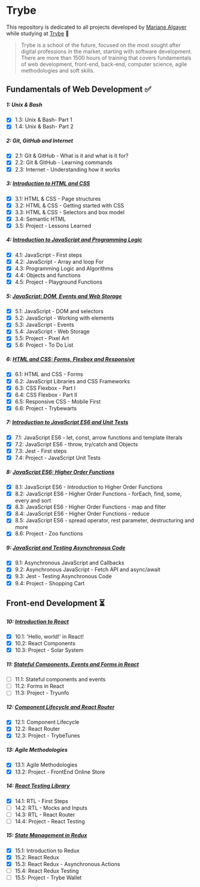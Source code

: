 # Trybe

This repository is dedicated to all projects developed by [Mariane Algayer](https://www.linkedin.com/in/mariane-albuquerque-algayer) while studying at [Trybe](https://www.betrybe.com/) :rocket:

> Trybe is a school of the future, focused on the most sought after digital professions in the market, starting with software development. There are more than 1500 hours of training that covers fundamentals of web development, front-end, back-end, computer science, agile methodologies and soft skills.

## Fundamentals of Web Development :white_check_mark:

##### 1: Unix & Bash

- [x] 1.3: Unix & Bash- Part 1
- [x] 1.4: Unix & Bash- Part 2

##### 2: Git, GitHub and Internet

- [x] 2.1: Git & GitHub - What is it and what is it for?
- [x] 2.2: Git & GitHub - Learning commands
- [x] 2.3: Internet - Understanding how it works

##### 3: [Introduction to HTML and CSS](https://github.com/MarianeAlgayer/trybe-exercises/tree/main/01-fundamentals/03-introduction-to-html-css)

- [x] 3.1: HTML & CSS - Page structures
- [x] 3.2: HTML & CSS - Getting started with CSS
- [x] 3.3: HTML & CSS - Selectors and box model
- [x] 3.4: Semantic HTML
- [x] 3.5: Project - Lessons Learned

##### 4: [Introduction to JavaScript and Programming Logic](https://github.com/MarianeAlgayer/trybe-exercises/tree/main/01-fundamentals/04-introduction-to-javascript-programming-logic)

- [x] 4.1: JavaScript - First steps
- [x] 4.2: JavaScript - Array and loop For
- [x] 4.3: Programming Logic and Algorithms
- [x] 4.4: Objects and functions
- [x] 4.5: Project - Playground Functions

##### 5: [JavaScript: DOM, Events and Web Storage](https://github.com/MarianeAlgayer/trybe-exercises/tree/main/01-fundamentals/05-javascript-dom-events-and-web-storage)

- [x] 5.1: JavaScript - DOM and selectors
- [x] 5.2: JavaScript - Working with elements
- [x] 5.3: JavaScript - Events
- [x] 5.4: JavaScript - Web Storage
- [x] 5.5: Project - Pixel Art
- [x] 5.6: Project - To Do List

##### 6: [HTML and CSS: Forms, Flexbox and Responsive](https://github.com/MarianeAlgayer/trybe-exercises/tree/main/01-fundamentals/06-html-css-forms-flexbox-and-responsive)

- [x] 6.1: HTML and CSS - Forms
- [x] 6.2: JavaScript Libraries and CSS Frameworks
- [x] 6.3: CSS Flexbox - Part I
- [x] 6.4: CSS Flexbox - Part II
- [x] 6.5: Responsive CSS - Mobile First
- [x] 6.6: Project - Trybewarts

##### 7: [Introduction to JavaScript ES6 and Unit Tests](https://github.com/MarianeAlgayer/trybe-exercises/tree/main/01-fundamentals/07-introduction-to-javascript-es6-and-unit-tests)

- [x] 7.1: JavaScript ES6 - let, const, arrow functions and template literals
- [x] 7.2: JavaScript ES6 - throw, try/catch and Objects
- [x] 7.3: Jest - First steps
- [x] 7.4: Project - JavaScript Unit Tests

##### 8: [JavaScript ES6: Higher Order Functions](https://github.com/MarianeAlgayer/trybe-exercises/tree/main/01-fundamentals/08-javascript-es6-higher-order-functions)

- [x] 8.1: JavaScript ES6 - Introduction to Higher Order Functions
- [x] 8.2: JavaScript ES6 - Higher Order Functions - forEach, find, some, every and sort
- [x] 8.3: JavaScript ES6 - Higher Order Functions - map and filter
- [x] 8.4: JavaScript ES6 - Higher Order Functions - reduce
- [x] 8.5: JavaScript ES6 - spread operator, rest parameter, destructuring and more
- [x] 8.6: Project - Zoo functions

##### 9: [JavaScript and Testing Asynchronous Code](https://github.com/MarianeAlgayer/trybe-exercises/tree/main/01-fundamentals/09-javascript-and-testing-asynchronous-code)

- [x] 9.1: Asynchronous JavaScript and Callbacks
- [x] 9.2: Asynchronous JavaScript - Fetch API and async/await
- [x] 9.3: Jest - Testing Asynchronous Code
- [x] 9.4: Project - Shopping Cart

## Front-end Development :hourglass_flowing_sand:

##### 10: [Introduction to React](https://github.com/MarianeAlgayer/trybe-exercises/tree/main/02-front-end/10-introduction-to-react)

- [x] 10.1: 'Hello, world!' in React!
- [x] 10.2: React Components
- [x] 10.3: Project - Solar System

##### 11: [Stateful Components, Events and Forms in React](https://github.com/MarianeAlgayer/trybe-exercises/tree/main/02-front-end/11-stateful-components-events-and-forms)

- [ ] 11.1: Stateful components and events
- [ ] 11.2: Forms in React
- [ ] 11.3: Project - Tryunfo

##### 12: [Component Lifecycle and React Router](https://github.com/MarianeAlgayer/trybe-exercises/tree/main/02-front-end/12-component-lifecycle-and-react-router)

- [x] 12.1: Component Lifecycle
- [x] 12.2: React Router
- [x] 12.3: Project - TrybeTunes

##### 13: Agile Methodologies

- [x] 13.1: Agile Methodologies
- [x] 13.2: Project - FrontEnd Online Store

##### 14: [React Testing Library](https://github.com/MarianeAlgayer/trybe-exercises/tree/main/02-front-end/14-react-testing-library)

- [x] 14.1: RTL - First Steps
- [ ] 14.2: RTL - Mocks and Inputs
- [ ] 14.3: RTL - React Router
- [ ] 14.4: Project - React Testing

##### 15: [State Management in Redux](https://github.com/MarianeAlgayer/trybe-exercises/tree/main/02-front-end/15-state-management-in-redux)

- [x] 15.1: Introduction to Redux
- [x] 15.2: React Redux
- [x] 15.3: React Redux - Asynchronous Actions
- [ ] 15.4: React Redux Testing
- [ ] 15.5: Project - Trybe Wallet